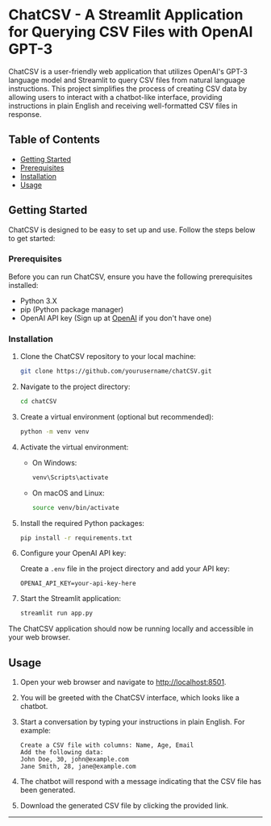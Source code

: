 # ChatCSV - A Streamlit Application for Querying CSV Files with OpenAI GPT-3


ChatCSV is a user-friendly web application that utilizes OpenAI's GPT-3 language model and Streamlit to query CSV files from natural language instructions. This project simplifies the process of creating CSV data by allowing users to interact with a chatbot-like interface, providing instructions in plain English and receiving well-formatted CSV files in response.

## Table of Contents

- [Getting Started](#getting-started)
- [Prerequisites](#prerequisites)
- [Installation](#installation)
- [Usage](#usage)


## Getting Started

ChatCSV is designed to be easy to set up and use. Follow the steps below to get started:

### Prerequisites

Before you can run ChatCSV, ensure you have the following prerequisites installed:

- Python 3.X
- pip (Python package manager)
- OpenAI API key (Sign up at [OpenAI](https://beta.openai.com/signup/) if you don't have one)

### Installation

1. Clone the ChatCSV repository to your local machine:

   ```bash
   git clone https://github.com/yourusername/chatCSV.git
   ```

2. Navigate to the project directory:

   ```bash
   cd chatCSV
   ```

3. Create a virtual environment (optional but recommended):

   ```bash
   python -m venv venv
   ```

4. Activate the virtual environment:

   - On Windows:

     ```bash
     venv\Scripts\activate
     ```

   - On macOS and Linux:

     ```bash
     source venv/bin/activate
     ```

5. Install the required Python packages:

   ```bash
   pip install -r requirements.txt
   ```

6. Configure your OpenAI API key:

   Create a `.env` file in the project directory and add your API key:

   ```
   OPENAI_API_KEY=your-api-key-here
   ```

7. Start the Streamlit application:

   ```bash
   streamlit run app.py
   ```

The ChatCSV application should now be running locally and accessible in your web browser.

## Usage

1. Open your web browser and navigate to [http://localhost:8501](http://localhost:8501).

2. You will be greeted with the ChatCSV interface, which looks like a chatbot.

3. Start a conversation by typing your instructions in plain English. For example:

   ```
   Create a CSV file with columns: Name, Age, Email
   Add the following data:
   John Doe, 30, john@example.com
   Jane Smith, 28, jane@example.com
   ```

4. The chatbot will respond with a message indicating that the CSV file has been generated.

5. Download the generated CSV file by clicking the provided link.


---
